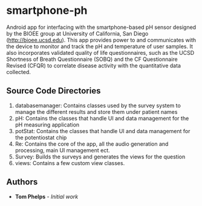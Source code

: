 # smartphone-ph

Android app for interfacing with the smartphone-based pH sensor designed by the BIOEE group at University of California, San Diego (http://bioee.ucsd.edu). This app provides power to and communicates with the device to monitor and track the pH and temperature of user samples. It also incorporates validated quality of life questionnaires, such as the UCSD Shortness of Breath Questionnaire (SOBQ) and the CF Questionnaire Revised (CFQR) to correlate disease activity with the quantitative data collected.

## Source Code Directories
1. databasemanager: Contains classes used by the survey system to manage the different results and store them under patient names
2. pH: Contains the classes that handle UI and data management for the pH measuring application
3. potStat: Contains the classes that handle UI and data management for the potentiostat chip
4. Re: Contains the core of the app, all the audio generation and processing, main UI management ect.
5. Survey: Builds the surveys and generates the views for the question
6. views: Contains a few custom view classes.

## Authors
* **Tom Phelps** - *Initial work*

